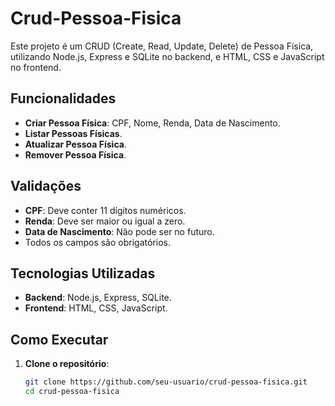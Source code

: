 # Crud-Pessoa-Fisica

Este projeto é um CRUD (Create, Read, Update, Delete) de Pessoa Física, utilizando Node.js, Express e SQLite no backend, e HTML, CSS e JavaScript no frontend.

## Funcionalidades

- **Criar Pessoa Física**: CPF, Nome, Renda, Data de Nascimento.
- **Listar Pessoas Físicas**.
- **Atualizar Pessoa Física**.
- **Remover Pessoa Física**.

## Validações

- **CPF**: Deve conter 11 dígitos numéricos.
- **Renda**: Deve ser maior ou igual a zero.
- **Data de Nascimento**: Não pode ser no futuro.
- Todos os campos são obrigatórios.

## Tecnologias Utilizadas

- **Backend**: Node.js, Express, SQLite.
- **Frontend**: HTML, CSS, JavaScript.

## Como Executar

1. **Clone o repositório**:
   ```bash
   git clone https://github.com/seu-usuario/crud-pessoa-fisica.git
   cd crud-pessoa-fisica